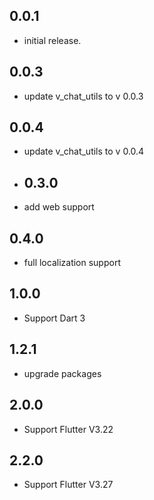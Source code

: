 ## 0.0.1
* initial release.
## 0.0.3
- update v_chat_utils to v 0.0.3 
## 0.0.4
- update v_chat_utils to v 0.0.4 
- ## 0.3.0
- add web support
## 0.4.0
- full localization support
## 1.0.0
- Support Dart 3
## 1.2.1
- upgrade packages
## 2.0.0
- Support Flutter V3.22
## 2.2.0
- Support Flutter V3.27